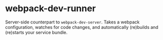 # webpack-dev-runner
Server-side counterpart to `webpack-dev-server`. Takes a webpack configuration, watches for code changes, and automatically (re)builds and (re)starts your service bundle.
